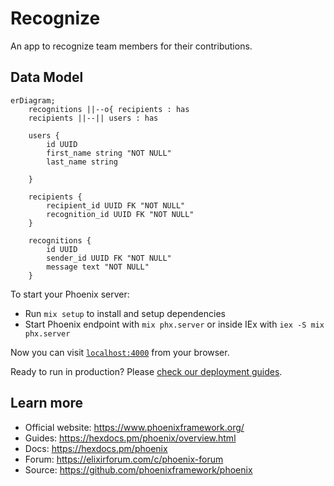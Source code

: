 # Recognize

An app to recognize team members for their contributions.

## Data Model

```mermaid
erDiagram;
	recognitions ||--o{ recipients : has
	recipients ||--|| users : has

	users {
		id UUID
		first_name string "NOT NULL"
		last_name string
	
	}
	
	recipients {
		recipient_id UUID FK "NOT NULL"
		recognition_id UUID FK "NOT NULL"
	}
	
	recognitions {
		id UUID
		sender_id UUID FK "NOT NULL"
		message text "NOT NULL"
	}
```

To start your Phoenix server:

  * Run `mix setup` to install and setup dependencies
  * Start Phoenix endpoint with `mix phx.server` or inside IEx with `iex -S mix phx.server`

Now you can visit [`localhost:4000`](http://localhost:4000) from your browser.

Ready to run in production? Please [check our deployment guides](https://hexdocs.pm/phoenix/deployment.html).

## Learn more

  * Official website: https://www.phoenixframework.org/
  * Guides: https://hexdocs.pm/phoenix/overview.html
  * Docs: https://hexdocs.pm/phoenix
  * Forum: https://elixirforum.com/c/phoenix-forum
  * Source: https://github.com/phoenixframework/phoenix
